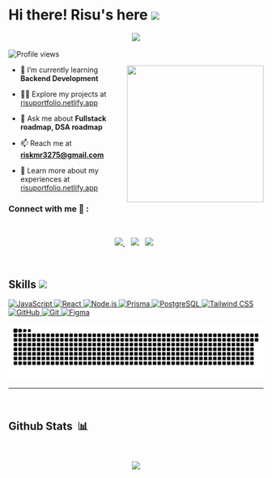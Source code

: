 <h1> Hi there! Risu's here <img src = "https://raw.githubusercontent.com/MartinHeinz/MartinHeinz/master/wave.gif" width = 40px> </h1>
<p align='center'>
<img src="https://readme-typing-svg.herokuapp.com?color=%2336BCF7&size=25&center=true&vCenter=true&width=433&height=75&lines=I'm+Risu;Aspiring+Fullstack+Developer;Backend+Development+Enthusiast;DSA+%26+NEXTjs+LEARNER">
</p>

<img src="https://komarev.com/ghpvc/?username=risu&label=Profile%20views&color=0047AB&style=plastic?" alt="Profile views" height="25px" width="160px"/>

<img align="right" src="https://media.giphy.com/media/QvpqTCiEcwtvx6wwJK/giphy.gif" width="270" height="270" frameBorder="0" class="giphy-embed" allowFullScreen></img>

- 🌱 I’m currently learning **Backend Development**

- 👨‍💻 Explore my projects at [risuportfolio.netlify.app](#)

- 💬 Ask me about **Fullstack roadmap, DSA roadmap**

- 📫 Reach me at **riskmr3275@gmail.com**

- 📄 Learn more about my experiences at [risuportfolio.netlify.app](#)

### Connect with me 🔗 :
<br>
<p align='center'>
<a href="mailto:riskmr3275@gmail.com" target="_blank">
<img src="https://img.shields.io/badge/Gmail-D14836?style=for-the-badge&logo=gmail&logoColor=white">
</a>&nbsp;&nbsp;
<a href="https://www.instagram.com/risu_gupta_701" target="_blank">
<img src="https://img.shields.io/badge/Instagram-%23E4405F.svg?style=for-the-badge&logo=Instagram&logoColor=white"></a>&nbsp;&nbsp;
<a href="https://www.linkedin.com/in/risudevnodejs" target="_blank">
<img src="https://img.shields.io/badge/linkedin-%230077B5.svg?style=for-the-badge&logo=linkedin&logoColor=white"></a>&nbsp;&nbsp;
</p>
<br>

## Skills <img src="https://media2.giphy.com/media/QssGEmpkyEOhBCb7e1/giphy.gif" width="32px">

<!-- Programming Languages -->
<a href="https://developer.mozilla.org/en-US/docs/Web/JavaScript" target="_blank">
  <img alt="JavaScript" src="https://img.shields.io/badge/JavaScript-F7DF1E?style=for-the-badge&logo=javascript&logoColor=black">
</a>

<!-- Web Development -->
<a href="https://reactjs.org/" target="_blank">
  <img alt="React" src="https://img.shields.io/badge/React-61DAFB?style=for-the-badge&logo=react&logoColor=black">
</a>

<a href="https://nodejs.org/" target="_blank">
  <img alt="Node.js" src="https://img.shields.io/badge/Node.js-339933?style=for-the-badge&logo=node.js&logoColor=white">
</a>

<!-- Backend and Databases -->
<a href="https://www.prisma.io/" target="_blank">
  <img alt="Prisma" src="https://img.shields.io/badge/Prisma-3982CE?style=for-the-badge&logo=prisma&logoColor=white">
</a>

<a href="https://www.postgresql.org/" target="_blank">
  <img alt="PostgreSQL" src="https://img.shields.io/badge/PostgreSQL-336791?style=for-the-badge&logo=postgresql&logoColor=white">
</a>

<!-- Frontend Frameworks/Libraries -->
<a href="https://tailwindcss.com/" target="_blank">
  <img alt="Tailwind CSS" src="https://img.shields.io/badge/Tailwind_CSS-38B2AC?style=for-the-badge&logo=tailwind-css&logoColor=white">
</a>

<!-- Version Control and Collaboration -->
<a href="https://github.com/" target="_blank">
  <img alt="GitHub" src="https://img.shields.io/badge/GitHub-181717?style=for-the-badge&logo=github&logoColor=white">
</a>

<a href="https://git-scm.com/" target="_blank">
  <img alt="Git" src="https://img.shields.io/badge/Git-F05032?style=for-the-badge&logo=git&logoColor=white">
</a>

<!-- Design Tools -->
<a href="https://www.figma.com/" target="_blank">
  <img alt="Figma" src="https://img.shields.io/badge/Figma-F24E1E?style=for-the-badge&logo=figma&logoColor=white">
</a>

<!-- Tools and Platforms -->
![snake gif](https://github.com/TekyaygilFethi/TekyaygilFethi/blob/output/github-contribution-grid-snake.svg)

<hr><br>

## Github Stats &nbsp;📊
<br>
<p align='center'>
<img src="https://github-readme-stats.vercel.app/api?username=risu&show_icons=true&theme=github_dark">
</p>
 <br>

 
